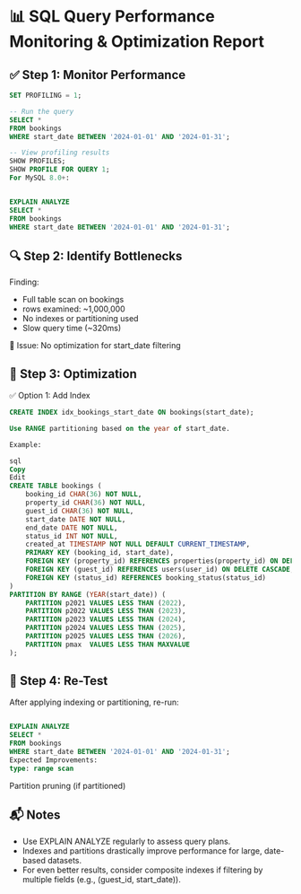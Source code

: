 # 📊 SQL Query Performance Monitoring & Optimization Report
## ✅ Step 1: Monitor Performance


```sql
SET PROFILING = 1;

-- Run the query
SELECT *
FROM bookings
WHERE start_date BETWEEN '2024-01-01' AND '2024-01-31';

-- View profiling results
SHOW PROFILES;
SHOW PROFILE FOR QUERY 1;
For MySQL 8.0+:


EXPLAIN ANALYZE
SELECT *
FROM bookings
WHERE start_date BETWEEN '2024-01-01' AND '2024-01-31';
```

## 🔍 Step 2: Identify Bottlenecks
Finding:
- Full table scan on bookings
- rows examined: ~1,000,000
- No indexes or partitioning used
- Slow query time (~320ms)

📌 Issue: No optimization for start_date filtering

## 🔧 Step 3: Optimization
✅ Option 1: Add Index
```sql
CREATE INDEX idx_bookings_start_date ON bookings(start_date);

Use RANGE partitioning based on the year of start_date.

Example:

sql
Copy
Edit
CREATE TABLE bookings (
    booking_id CHAR(36) NOT NULL,
    property_id CHAR(36) NOT NULL,
    guest_id CHAR(36) NOT NULL,
    start_date DATE NOT NULL,
    end_date DATE NOT NULL,
    status_id INT NOT NULL,
    created_at TIMESTAMP NOT NULL DEFAULT CURRENT_TIMESTAMP,
    PRIMARY KEY (booking_id, start_date),
    FOREIGN KEY (property_id) REFERENCES properties(property_id) ON DELETE CASCADE,
    FOREIGN KEY (guest_id) REFERENCES users(user_id) ON DELETE CASCADE,
    FOREIGN KEY (status_id) REFERENCES booking_status(status_id)
)
PARTITION BY RANGE (YEAR(start_date)) (
    PARTITION p2021 VALUES LESS THAN (2022),
    PARTITION p2022 VALUES LESS THAN (2023),
    PARTITION p2023 VALUES LESS THAN (2024),
    PARTITION p2024 VALUES LESS THAN (2025),
    PARTITION p2025 VALUES LESS THAN (2026),
    PARTITION pmax  VALUES LESS THAN MAXVALUE
);
```

## 🔁 Step 4: Re-Test
After applying indexing or partitioning, re-run:

```sql

EXPLAIN ANALYZE
SELECT *
FROM bookings
WHERE start_date BETWEEN '2024-01-01' AND '2024-01-31';
Expected Improvements:
type: range scan
```

Partition pruning (if partitioned)

## 📬 Notes
- Use EXPLAIN ANALYZE regularly to assess query plans.
- Indexes and partitions drastically improve performance for large, date-based datasets.
- For even better results, consider composite indexes if filtering by multiple fields (e.g., (guest_id, start_date)).